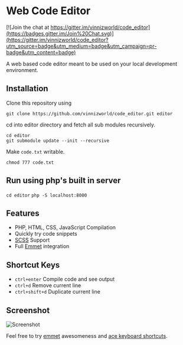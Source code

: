 # Web Code Editor

[![Join the chat at https://gitter.im/vinnizworld/code_editor](https://badges.gitter.im/Join%20Chat.svg)](https://gitter.im/vinnizworld/code_editor?utm_source=badge&utm_medium=badge&utm_campaign=pr-badge&utm_content=badge)

A web based code editor meant to be used on your local development environment.


## Installation

Clone this repository using 

	git clone https://github.com/vinnizworld/code_editor.git editor

cd into editor directory and fetch all sub modules recursively.

	cd editor
	git submodule update --init --recursive

Make `code.txt` writable.
	
	chmod 777 code.txt

## Run using php's built in server

`cd editor`
`php -S localhost:8000`

## Features
- PHP, HTML, CSS, JavaScript Compilation
- Quickly try code snippets
- [SCSS](http://sass-lang.org/) Support
- Full [Emmet](http://docs.emmet.io) integration


## Shortcut Keys
- `ctrl+enter` Compile code and see output
- `ctrl+d` Remove current line
- `ctrl+shift+d` Duplicate current line

## Screenshot
![Screenshot](http://oi61.tinypic.com/bg4ig5.jpg "Paste your code and just run it!")


Feel free to try [emmet](http://docs.emmet.io) awesomeness and [ace keyboard shortcuts](https://github.com/ajaxorg/ace/wiki/Default-Keyboard-Shortcuts).
